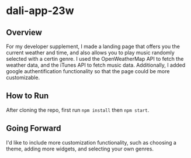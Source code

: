 # dali-app-23w

## Overview
For my developer supplement, I made a landing page that offers you the current weather and time, and also allows you to play music randomly selected with a certin genre. I used the OpenWeatherMap API to fetch the weather data, and the iTunes API to fetch music data. Additionally, I added google authentification functionality so that the page could be more customizable. 

## How to Run
After cloning the repo, first run `npm install` then `npm start`. 

## Going Forward
I'd like to include more customization functionality, such as choosing a theme, adding more widgets, and selecting your own genres. 
